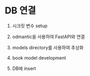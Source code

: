 # DB 연결

1. 시크릿 변수 setup

2. odmantic을 사용하여 FastAPI와 연결

3. models directory를 사용하여 추상화

4. book model development

5. DB에 insert